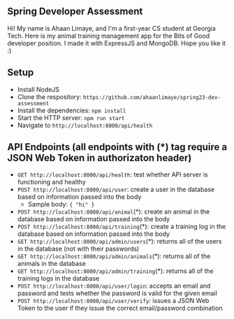 ## Spring Developer Assessment
Hi! My name is Ahaan Limaye, and I'm a first-year CS student at Georgia Tech. Here is my animal training management app for the Bits of Good developer position. I made it with ExpressJS and MongoDB. Hope you like it :)

## Setup
- Install NodeJS
- Clone the respository: `https://github.com/ahaanlimaye/spring23-dev-assessment`
- Install the dependencies: `npm install`
- Start the HTTP server: `npm run start`
- Navigate to `http://localhost:8000/api/health`

## API Endpoints (all endpoints with (*) tag require a JSON Web Token in authorizaton header)
- `GET http://localhost:8000/api/health`: test whether API server is functioning and healthy
- `POST http://localhost:8000/api/user`: create a user in the database based on information passed into the body
  -  Sample body: `
    { "hi" }
  `
- `POST http://localhost:8000/api/animal`(*): create an animal in the database based on information passed into the body
- `POST http://localhost:8000/api/training`(*): create a training log in the database based on information passed into the body
- `GET http://localhost:8000/api/admin/users`(*): returns all of the users in the database (not with their passwords)
- `GET http://localhost:8000/api/admin/animals`(*): returns all of the animals in the database
- `GET http://localhost:8000/api/admin/training`(*): returns all of the training logs in the database
- `POST http://localhost:8000/api/user/login`: accepts an email and password and tests whether the password is valid for the given email
- `POST http://localhost:8000/api/user/verify`: issues a JSON Web Token to the user if they issue the correct email/password combination

